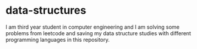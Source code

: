 # data-structures
I am third year student in computer engineering and I am solving some problems from leetcode and saving my data structure studies with different programming languages in this repository.
